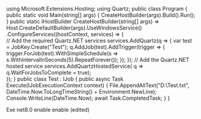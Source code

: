 using Microsoft.Extensions.Hosting;
using Quartz;
public class Program
{
	public static void Main(string[] args)
	{
		CreateHostBuilder(args).Build().Run();
	}
	public static IHostBuilder CreateHostBuilder(string[] args) =>
		Host.CreateDefaultBuilder(args).UseWindowsService()
			.ConfigureServices((hostContext, services) =>
			{				
				// Add the required Quartz.NET services
				services.AddQuartz(q =>
				{
					var test = JobKey.Create("Test");
					q.AddJob<Test>(test).AddTrigger(trigger =>
					{
						trigger.ForJob(test).WithSimpleSchedule(s => s.WithIntervalInSeconds(5).RepeatForever());
					});
				});
				// Add the Quartz.NET hosted service
				services.AddQuartzHostedService(
					q => q.WaitForJobsToComplete = true);				
			});
}
public class Test : IJob
{
	public async Task Execute(IJobExecutionContext context)
	{
		File.AppendAllText("D:\\Test.txt", DateTime.Now.ToLongTimeString() + Environment.NewLine);
		Console.WriteLine(DateTime.Now);
		await Task.CompletedTask;
	}
}

<Project Sdk="Microsoft.NET.Sdk">
  <PropertyGroup>
    <OutputType>Exe</OutputType>
    <TargetFramework>net8.0</TargetFramework>
    <ImplicitUsings>enable</ImplicitUsings>
    <Nullable>enable</Nullable>
  </PropertyGroup>
  <ItemGroup>
    <PackageReference Include="Microsoft.AspNetCore.Hosting.WindowsServices" Version="8.0.0" />
    <PackageReference Include="Microsoft.Extensions.Hosting" Version="8.0.0" />
    <PackageReference Include="Microsoft.Extensions.Hosting.Abstractions" Version="8.0.0" />
    <PackageReference Include="Microsoft.Extensions.Hosting.WindowsServices" Version="8.0.0" />
    <PackageReference Include="Quartz" Version="3.13.1" />
    <PackageReference Include="Quartz.Extensions.Hosting" Version="3.13.1" />
  </ItemGroup>
</Project> (edited) 

